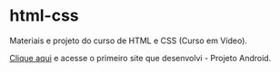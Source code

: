 # html-css
 Materiais e projeto do curso de HTML e CSS (Curso em Vídeo).

<a href="https://victormacedov.github.io/projeto-android/" target="_blank">Clique aqui</a> e acesse o primeiro site que desenvolvi - Projeto Android.